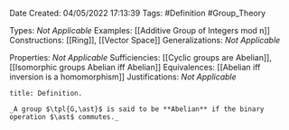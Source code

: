 <div class="topSpace"></div>

Date Created: 04/05/2022 17:13:39
Tags: #Definition #Group_Theory

Types: _Not Applicable_
Examples: [[Additive Group of Integers mod n]]
Constructions: [[Ring]], [[Vector Space]]
Generalizations: _Not Applicable_

Properties: _Not Applicable_
Sufficiencies: [[Cyclic groups are Abelian]], [[Isomorphic groups Abelian iff Abelian]]
Equivalences: [[Abelian iff inversion is a homomorphism]]
Justifications: _Not Applicable_

``` ad-Definition
title: Definition.

_A group $\tpl{G,\ast}$ is said to be **Abelian** if the binary operation $\ast$ commutes._

```
